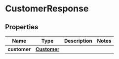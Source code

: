 

# CustomerResponse


## Properties

| Name | Type | Description | Notes |
|------------ | ------------- | ------------- | -------------|
|**customer** | [**Customer**](Customer.md) |  |  |



